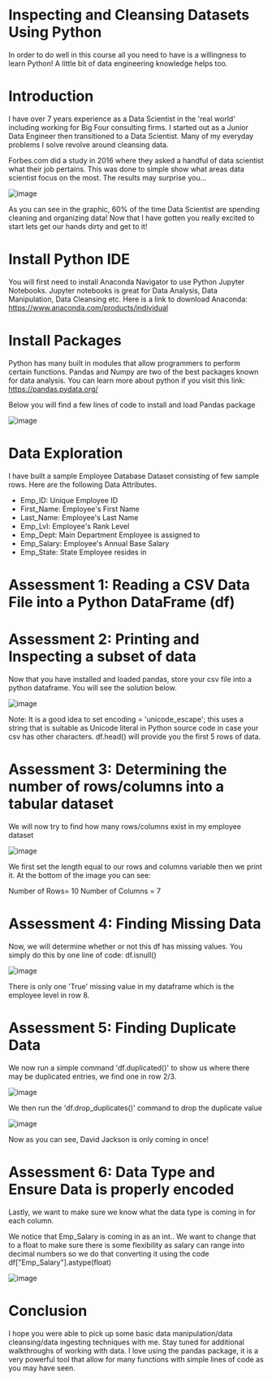 # Inspecting and Cleansing Datasets Using Python 

In order to do well in this course all you need to have is a willingness to learn Python! A little bit of data engineering knowledge helps too. 

# Introduction 

I have over 7 years experience as a Data Scientist in the 'real world' including working for Big Four consulting firms. I started out as a Junior Data Engineer then transitioned to a Data Scientist. Many of my everyday problems I solve revolve around cleansing data. 

Forbes.com did a study in 2016 where they asked a handful of data scientist what their job pertains. This was done to simple show what areas data scientist focus on the most. The results may surprise you... 


![image](https://user-images.githubusercontent.com/83152100/116005886-f8c24e00-a5d6-11eb-833b-e22f036a3307.png)


As you can see in the graphic, 60% of the time Data Scientist are spending cleaning and organizing data! 
Now that I have gotten you really excited to start lets get our hands dirty and get to it!


# Install Python IDE 

You will first need to install Anaconda Navigator to use Python Jupyter Notebooks. Jupyter notebooks is great for Data Analysis, Data Manipulation, Data Cleansing etc. Here is a link to download Anaconda: https://www.anaconda.com/products/individual 


# Install Packages 

Python has many built in modules that allow programmers to perform certain functions. Pandas and Numpy are two of the best packages known for data analysis. You can learn more about python if you visit this link: https://pandas.pydata.org/ 

Below you will find a few lines of code to install and load Pandas package 

![image](https://user-images.githubusercontent.com/83152100/116189529-125ab700-a6f7-11eb-9071-3a56057a96be.png)


# Data Exploration 

I have built a sample Employee Database Dataset consisting of few sample rows. Here are the following Data Attributes. 

- Emp_ID: Unique Employee ID
- First_Name: Employee's First Name
- Last_Name: Employee's Last Name
- Emp_Lvl: Employee's Rank Level
- Emp_Dept: Main Department Employee is assigned to
- Emp_Salary: Employee's Annual Base Salary 
- Emp_State: State Employee resides in


# Assessment 1: Reading a CSV Data File into a Python DataFrame (df)
# Assessment 2: Printing and Inspecting a subset of data 

Now that you have installed and loaded pandas, store your csv file into a python dataframe. You will see the solution below. 

![image](https://user-images.githubusercontent.com/83152100/116191265-07555600-a6fa-11eb-96c1-65c1f1c8ae54.png)

Note: It is a good idea to set encoding = 'unicode_escape'; this uses a string that is suitable as Unicode literal in Python source code in case your csv has other characters. 
df.head() will provide you the first 5 rows of data. 

# Assessment 3: Determining the number of rows/columns into a tabular dataset

We will now try to find how many rows/columns exist in my employee dataset

![image](https://user-images.githubusercontent.com/83152100/116191125-c8270500-a6f9-11eb-86aa-e6a1434cbd76.png)

We first set the length equal to our rows and columns variable then we print it. 
At the bottom of the image you can see: 

Number of Rows= 10
Number of Columns = 7

# Assessment 4: Finding Missing Data 

Now, we will determine whether or not this df has missing values. 
You simply do this by one line of code: df.isnull()

![image](https://user-images.githubusercontent.com/83152100/116191634-ab3f0180-a6fa-11eb-8763-b882c32fa7a5.png)

There is only one 'True' missing value in my dataframe which is the employee level in row 8. 

# Assessment 5: Finding Duplicate Data

We now run a simple command 'df.duplicated()' to show us where there may be duplicated entries, we find one in row 2/3.

![image](https://user-images.githubusercontent.com/83152100/116192151-72535c80-a6fb-11eb-882c-b9845d4bf9d5.png)
 
 We then run the 'df.drop_duplicates()' command to drop the duplicate value 
 
 ![image](https://user-images.githubusercontent.com/83152100/116192307-aaf33600-a6fb-11eb-8897-167e108594f9.png)

Now as you can see, David Jackson is only coming in once! 
 
 # Assessment 6: Data Type and Ensure Data is properly encoded 
 
 Lastly, we want to make sure we know what the data type is coming in for each column. 
 
 We notice that Emp_Salary is coming in as an int.. We want to change that to a float to make sure there is some flexibility as salary can range into decimal numbers so we do that converting it using the code df["Emp_Salary"].astype(float) 
 
 ![image](https://user-images.githubusercontent.com/83152100/116193371-3caf7300-a6fd-11eb-9b6d-8f6af2b0ed10.png)

# Conclusion 

I hope you were able to pick up some basic data manipulation/data cleansing/data ingesting techniques with me. Stay tuned for additional walkthroughs of working with data. I love using the pandas package, it is a very powerful tool that allow for many functions with simple lines of code as you may have seen. 

